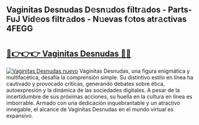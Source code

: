 ## Vaginitas Desnudas D𝚎sn𝚞dos filtr𝚊dos - Parts-FuJ Vid𝚎os filtr𝚊dos - N𝚞evas f𝚘tos atr𝚊ctivas 4FEGG

# <h2><a href="http://mbc8ih8.tromn.icu/?c=Vaginitas+Desnudas">🔗👉👉👉 Vaginitas Desnudas 🔗🔗</a></h2>

[![Vaginitas Desnudas nuevo](https://i.imgur.com/pEAQMta.gif)](http://mbc8ih8.tromn.icu/?c=Vaginitas+Desnudas)
Vaginitas Desnudas, una figura enigmática y multifacética, desafía la comprensión simple. Su distintivo estilo en línea ha cautivado y provocado críticas, generando debates sobre ética, autoexpresión y la dinámica de las sociedades digitales. A pesar de la incertidumbre de sus próximas acciones, su huella en la cultura en línea es imborrable. Armado con una dedicación inquebrantable y un atractivo innegable, el alcance de Vaginitas Desnudas en el mundo virtual es expansivo.
